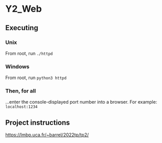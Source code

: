 # Y2_Web

## Executing

### Unix

From root, run `./httpd`

### Windows

From root, run `python3 httpd`

### Then, for all

...enter the console-displayed port number into a browser. For example: `localhost:1234`

## Project instructions

https://lmbp.uca.fr/~barrel/2022tp/tp2/
